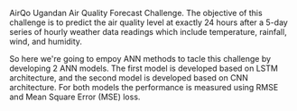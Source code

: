 AirQo Ugandan Air Quality Forecast Challenge. The objective of this challenge is to predict the air quality level at exactly 24 hours after a 5-day series of hourly weather data readings which include temperature, rainfall, wind, and humidity. 

So here we're going to empoy ANN methods to tacle this challenge by developing 2 ANN models. The first model is developed based on LSTM architecture, and the second model is developed based on CNN architecture. For both models the performance is measured using RMSE and Mean Square Error (MSE) loss.
